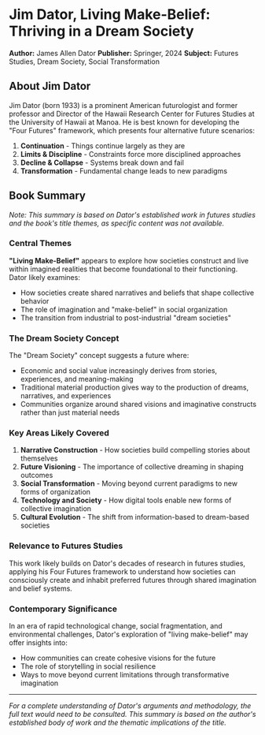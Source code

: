 # Jim Dator, Living Make-Belief: Thriving in a Dream Society

**Author:** James Allen Dator
**Publisher:** Springer, 2024
**Subject:** Futures Studies, Dream Society, Social Transformation

## About Jim Dator

Jim Dator (born 1933) is a prominent American futurologist and former professor and Director of the Hawaii Research Center for Futures Studies at the University of Hawaii at Manoa. He is best known for developing the "Four Futures" framework, which presents four alternative future scenarios:

1. **Continuation** - Things continue largely as they are
2. **Limits & Discipline** - Constraints force more disciplined approaches
3. **Decline & Collapse** - Systems break down and fail
4. **Transformation** - Fundamental change leads to new paradigms

## Book Summary

*Note: This summary is based on Dator's established work in futures studies and the book's title themes, as specific content was not available.*

### Central Themes

**"Living Make-Belief"** appears to explore how societies construct and live within imagined realities that become foundational to their functioning. Dator likely examines:

- How societies create shared narratives and beliefs that shape collective behavior
- The role of imagination and "make-belief" in social organization
- The transition from industrial to post-industrial "dream societies"

### The Dream Society Concept

The "Dream Society" concept suggests a future where:
- Economic and social value increasingly derives from stories, experiences, and meaning-making
- Traditional material production gives way to the production of dreams, narratives, and experiences
- Communities organize around shared visions and imaginative constructs rather than just material needs

### Key Areas Likely Covered

1. **Narrative Construction** - How societies build compelling stories about themselves
2. **Future Visioning** - The importance of collective dreaming in shaping outcomes
3. **Social Transformation** - Moving beyond current paradigms to new forms of organization
4. **Technology and Society** - How digital tools enable new forms of collective imagination
5. **Cultural Evolution** - The shift from information-based to dream-based societies

### Relevance to Futures Studies

This work likely builds on Dator's decades of research in futures studies, applying his Four Futures framework to understand how societies can consciously create and inhabit preferred futures through shared imagination and belief systems.

### Contemporary Significance

In an era of rapid technological change, social fragmentation, and environmental challenges, Dator's exploration of "living make-belief" may offer insights into:
- How communities can create cohesive visions for the future
- The role of storytelling in social resilience
- Ways to move beyond current limitations through transformative imagination

---

*For a complete understanding of Dator's arguments and methodology, the full text would need to be consulted. This summary is based on the author's established body of work and the thematic implications of the title.*
